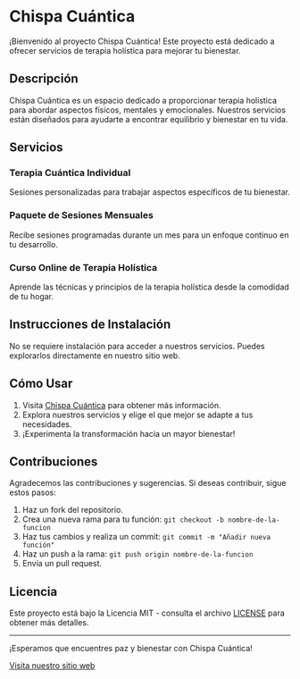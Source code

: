 # Chispa Cuántica

¡Bienvenido al proyecto Chispa Cuántica! Este proyecto está dedicado a ofrecer servicios de terapia holística para mejorar tu bienestar.

## Descripción

Chispa Cuántica es un espacio dedicado a proporcionar terapia holística para abordar aspectos físicos, mentales y emocionales. Nuestros servicios están diseñados para ayudarte a encontrar equilibrio y bienestar en tu vida.

## Servicios

### Terapia Cuántica Individual
Sesiones personalizadas para trabajar aspectos específicos de tu bienestar.

### Paquete de Sesiones Mensuales
Recibe sesiones programadas durante un mes para un enfoque continuo en tu desarrollo.

### Curso Online de Terapia Holística
Aprende las técnicas y principios de la terapia holística desde la comodidad de tu hogar.

## Instrucciones de Instalación

No se requiere instalación para acceder a nuestros servicios. Puedes explorarlos directamente en nuestro sitio web.

## Cómo Usar

1. Visita [Chispa Cuántica](https://camiagus2001.github.io/sprint3_liendro/) para obtener más información.
2. Explora nuestros servicios y elige el que mejor se adapte a tus necesidades.
3. ¡Experimenta la transformación hacia un mayor bienestar!

## Contribuciones

Agradecemos las contribuciones y sugerencias. Si deseas contribuir, sigue estos pasos:

1. Haz un fork del repositorio.
2. Crea una nueva rama para tu función: `git checkout -b nombre-de-la-funcion`
3. Haz tus cambios y realiza un commit: `git commit -m "Añadir nueva función"`
4. Haz un push a la rama: `git push origin nombre-de-la-funcion`
5. Envía un pull request.

## Licencia

Este proyecto está bajo la Licencia MIT - consulta el archivo [LICENSE](LICENSE) para obtener más detalles.

---

¡Esperamos que encuentres paz y bienestar con Chispa Cuántica!

[Visita nuestro sitio web](https://camiagus2001.github.io/sprint3_liendro/)